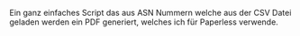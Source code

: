 Ein ganz einfaches Script das aus ASN Nummern welche aus der CSV Datei geladen werden ein PDF generiert, welches ich für Paperless verwende.
